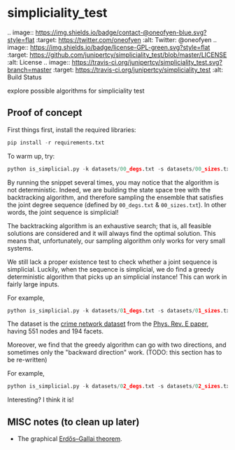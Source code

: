 # simpliciality_test

.. image:: https://img.shields.io/badge/contact-@oneofyen-blue.svg?style=flat
   :target: https://twitter.com/oneofyen
   :alt: Twitter: @oneofyen
.. image:: https://img.shields.io/badge/license-GPL-green.svg?style=flat
   :target: https://github.com/junipertcy/simpliciality_test/blob/master/LICENSE
   :alt: License
.. image:: https://travis-ci.org/junipertcy/simpliciality_test.svg?branch=master
   :target: https://travis-ci.org/junipertcy/simpliciality_test
   :alt: Build Status


explore possible algorithms for simpliciality test

## Proof of concept
First things first, install the required libraries:
```python
pip install -r requirements.txt
```

To warm up, try:
```python
python is_simplicial.py -k datasets/00_degs.txt -s datasets/00_sizes.txt
```
By running the snippet several times, you may notice that the algorithm is not deterministic. 
Indeed, we are building the state space tree with the backtracking algorithm, 
and therefore sampling the ensemble that satisfies the joint degree sequence
(defined by `00_degs.txt` & `00_sizes.txt`). In other words, the joint sequence is simplicial!

The backtracking algorithm is an exhaustive search; 
that is, all feasible solutions are considered and it will always find the optimal solution. 
This means that, unfortunately, our sampling algorithm only works for very small systems.  

We still lack a proper existence test to check whether a joint sequence is simplicial. 
Luckily, when the sequence is simplicial, 
we do find a greedy deterministic algorithm that picks up an simplicial instance! 
This can work in fairly large inputs.

For example,   
```python
python is_simplicial.py -k datasets/01_degs.txt -s datasets/01_sizes.txt --greedy
```
The dataset is the [crime network dataset](https://github.com/jg-you/scm/blob/master/datasets/crime_facet_list.txt)
from the [Phys. Rev. E paper](https://doi.org/10.1103/PhysRevE.96.032312), having 551 nodes and 194 facets. 

Moreover, we find that the greedy algorithm can go with two directions,
and sometimes only the "backward direction" work. (TODO: this section has to be re-written)

For example,
```python
python is_simplicial.py -k datasets/02_degs.txt -s datasets/02_sizes.txt --greedy
``` 

Interesting? I think it is!

## MISC notes (to clean up later)
* The graphical [Erdős–Gallai theorem](https://en.wikipedia.org/wiki/Erd%C5%91s%E2%80%93Gallai_theorem). 